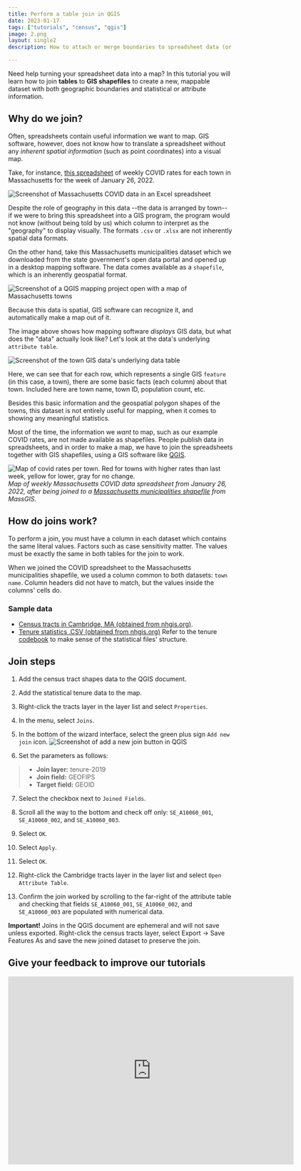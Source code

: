 ```yaml
---
title: Perform a table join in QGIS
date: 2023-01-17
tags: ["tutorials", "census", "qgis"]
image: 2.png
layout: single2
description: How to attach or merge boundaries to spreadsheet data (or perform a table join) in QGIS 

---
```


Need help turning your spreadsheet data into a map? In this tutorial you will learn how to join **tables** to **GIS shapefiles** to create a new, mappable dataset with both geographic boundaries and statistical or attribute information.

## Why do we join?

Often, spreadsheets contain useful information we want to map. GIS software, however, does not know how to translate a spreadsheet without any *inherent spatial information* (such as point coordinates) into a visual map. 

Take, for instance, [this spreadsheet](https://www.mass.gov/info-details/archive-of-covid-19-cases-in-massachusetts) of weekly COVID rates for each town in Massachusetts for the week of January 26, 2022. 

![Screenshot of Massachusetts COVID data in an Excel spreadsheet](media/2.png)

Despite the role of geography in this data --the data is arranged by town-- if we were to bring this spreadsheet into a GIS program, the program would not know (without being told by us) which column to interpret as the "geography" to display visually. The formats `.csv` or `.xlsx` are not inherently spatial data formats. 

On the other hand, take this Massachusetts municipalities dataset which we downloaded from the state government's open data portal and opened up in a desktop mapping software. The data comes available as a `shapefile`, which is an inherently geospatial format.

![Screenshot of a QGIS mapping project open with a map of Massachusetts towns](media/1.png)

Because this data is spatial, GIS software can recognize it, and automatically make a map out of it. 

The image above shows how mapping software *displays* GIS data, but what does the "data" actually look like? Let's look at the data's underlying `attribute table`.

![Screenshot of the town GIS data's underlying data table](media/5.png)

Here, we can see that for each row, which represents a single GIS `feature` (in this case, a town), there are some basic facts (each column) about that town. Included here are town name, town ID, population count, etc.

Besides this basic information and the geospatial polygon shapes of the towns, this dataset is not entirely useful for mapping, when it comes to showing any meaningful statistics.

 

Most of the time, the information we *want* to map, such as our example COVID rates, are not made available as shapefiles. People publish data in spreadsheets, and in order to make a map, we have to join the spreadsheets together with GIS shapefiles, using a GIS software like [QGIS](https://harvardmapcollection.github.io/tutorials/qgis/download/).



![Map of covid rates per town. Red for towns with higher rates than last week, yellow for lower, gray for no change.](media/4.png)
_Map of weekly Massachusetts COVID data spreadsheet from January 26, 2022, after being joined to a [Massachusetts municipalities shapefile](https://www.mass.gov/info-details/massgis-data-municipalities) from MassGIS._

## How do joins work?

To perform a join, you must have a column in each dataset which contains the same literal values. Factors such as case sensitivity matter. The values must be exactly the same in both tables for the join to work.

When we joined the COVID spreadsheet to the Massachusetts municipalities shapefile, we used a column common to both datasets: `town name`. Column headers did not have to match, but the values inside the columns' cells do.


### Sample data
  - [Census tracts in Cambridge, MA (obtained from nhgis.org)](https://downgit.github.io/#/home?url=https://github.com/HarvardMapCollection/tutorials/blob/main/sample-data/cambridge-tracts.geojson).
  - [Tenure statistics .CSV (obtained from nhgis.org)](https://downgit.github.io/#/home?url=https://github.com/HarvardMapCollection/tutorials/blob/main/sample-data/tenure-2019.csv)
Refer to the tenure [codebook](https://github.com/HarvardMapCollection/tutorials/blob/main/sample-data/tenure-2019-codebook.txt) to make sense of the statistical files' structure.

## Join steps

1. Add the census tract shapes data to the QGIS document.

2. Add the statistical tenure data to the map.

3. Right-click the tracts layer in the layer list and select `Properties`.

4. In the menu, select `Joins`.

5. In the bottom of the wizard interface, select the green plus sign `Add new join` icon.
![Screenshot of add a new join button in QGIS](media/6.png)

6. Set the parameters as follows:
> - **Join layer:** tenure-2019
> - **Join field:** GEOFIPS
> - **Target field:** GEOID

7. Select the checkbox next to `Joined Fields`.

8. Scroll all the way to the bottom and check off only: `SE_A10060_001`, `SE_A10060_002`, and `SE_A10060_003`.

9. Select `OK`.

10. Select `Apply`.

11. Select `OK`.

12. Right-click the Cambridge tracts layer in the layer list and select `Open Attribute Table`.

13. Confirm the join worked by scrolling to the far-right of the attribute table and checking that fields `SE_A10060_001`, `SE_A10060_002`, and `SE_A10060_003` are populated with numerical data.

<div class="alert-danger">
 <strong>Important!</strong> Joins in the QGIS document are ephemeral and will not save unless exported. Right-click the census tracts layer, select Export → Save Features As and save the new joined dataset to preserve the join.
</div>


<div class="alert-success">
<h2>Give your feedback to improve our tutorials</h2>
<iframe src="https://docs.google.com/forms/d/e/1FAIpQLSfzy7TYqM9rRKI5TEUJVqCcIRVlPSHCktR3L_QxADrJLIPcag/viewform?usp=sf_link" width="640" height="422" frameborder="0" marginheight="0" marginwidth="0">Loading…</iframe>
</div>